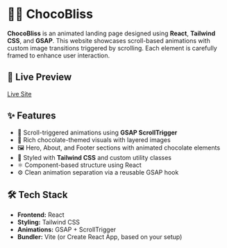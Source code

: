 # 🍫🥤 ChocoBliss

**ChocoBliss** is an animated landing page designed using **React**, **Tailwind CSS**, and **GSAP**. This website showcases scroll-based animations with custom image transitions triggered by scrolling. Each element is carefully framed to enhance user interaction.


## 🚀 Live Preview

[Live Site](https://simple-chocobliss-site.netlify.app/)


## ✨ Features

- 🍩 Scroll-triggered animations using **GSAP ScrollTrigger**
- 🍫 Rich chocolate-themed visuals with layered images
- 🖼️ Hero, About, and Footer sections with animated chocolate elements
- 🎨 Styled with **Tailwind CSS** and custom utility classes
- ⚛️ Component-based structure using React
- ⚙️ Clean animation separation via a reusable GSAP hook 


## 🛠️ Tech Stack

- **Frontend:** React
- **Styling:** Tailwind CSS
- **Animations:** GSAP + ScrollTrigger
- **Bundler:** Vite (or Create React App, based on your setup)


